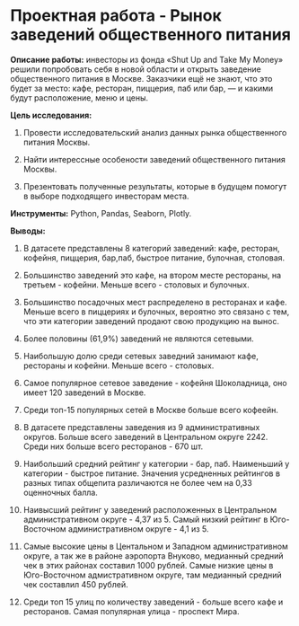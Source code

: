 # Проектная работа - Рынок заведений общественного питания

**Описание работы:** инвесторы из фонда «Shut Up and Take My Money» решили попробовать себя в новой области и открыть заведение общественного питания в Москве. Заказчики ещё не знают, что это будет за место: кафе, ресторан, пиццерия, паб или бар, — и какими будут расположение, меню и цены.

**Цель исследования:**

1. Провести исследовательский анализ данных рынка общественного питания Москвы.
2. Найти интерессные особености заведений общественного питания Москвы.

3. Презентовать полученные результаты, которые в будущем помогут в выборе подходящего инвесторам места.

**Инструменты:** Python, Pandas, Seaborn, Plotly. 

**Выводы:**
1. В датасете представлены 8 категорий заведений: кафе, ресторан, кофейня, пиццерия, бар,паб, быстрое питание, булочная, столовая.

2. Большинство заведений это кафе, на втором месте рестораны, на третьем - кофейни. Меньше всего - столовых и булочных.

3. Большинство посадочных мест распределено в ресторанах и кафе. Меньше всего в пиццериях и булочных, вероятно это связано с тем, что эти категории заведений продают свою продукцию на вынос.

4. Более половины (61,9%) заведений не являются сетевыми.

5. Наибольшую долю среди сетевых заведний занимают кафе, рестораны и кофейни. Меньше всего - столовых.

7. Самое популярное сетевое заведение - кофейня Шоколадница, оно имеет 120 заведений в Москве.

8. Среди топ-15 популярных сетей в Москве больше всего кофеейн.

9. В датасете представлены заведения из 9 административных округов. Больше всего заведений в Центральном округе 2242. Среди них больше всего ресторанов - 670 шт.

10. Наибольший средний рейтинг у категории - бар, паб. Наименьший у категории - быстрое питание. Значения усредненных рейтингов в разных типах общепита различаются не более чем на 0,33 оценночных балла.

11. Наивысший рейтинг у заведений расположенных в Центральном административном округе - 4,37 из 5. Самый низкий рейтинг в Юго- Восточном административном округе - 4,1 из 5.

12. Самые высокие цены в Центальном и Западном административном округе, а так же в районе аэропорта Внуково, медианный средний чек в этих районах составил 1000 рублей. Самые низкие цены в Юго-Восточном адмистративном округе, там медианный средний чек составлил 450 рублей.

13. Среди топ 15 улиц по количеству заведений - больше всего кафе и ресторанов. Самая популярная улица - проспект Мира.
